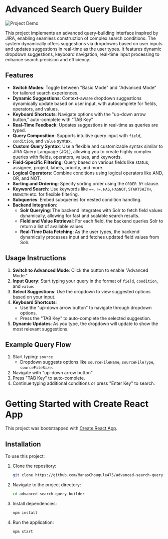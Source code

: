 # Advanced Search Query Builder

![Project Demo](https://raw.githubusercontent.com/ManasChougule/Advanced-Search-Query-Builder/master/Advanced_Search_Query_Builder.gif)

This project implements an advanced query-building interface inspired by JIRA, enabling seamless construction of complex search conditions. The system dynamically offers suggestions via dropdowns based on user inputs and updates suggestions in real-time as the user types. It features dynamic dropdown suggestions, keyboard navigation, real-time input processing to enhance search precision and efficiency.

## Features

- **Switch Modes**: Toggle between "Basic Mode" and "Advanced Mode" for tailored search experiences.
- **Dynamic Suggestions**: Context-aware dropdown suggestions dynamically update based on user input, with autocomplete for fields, operators, and values.
- **Keyboard Shortcuts**: Navigate options with the "up-down arrow button," auto-complete with "TAB Key"
- **Real-Time Feedback**: Updates suggestions in real-time as queries are typed.
- **Query Composition**: Supports intuitive query input with `field`, `condition`, and `value` syntax.
- **Custom Query Syntax**: Use a flexible and customizable syntax similar to JIRA Query Language (JQL), allowing you to create highly complex queries with fields, operators, values, and keywords.
- **Field-Specific Filtering**: Query based on various fields like status, assignee, project, labels, priority, and more.
- **Logical Operators**: Combine conditions using logical operators like AND, OR, and NOT.
- **Sorting and Ordering**: Specify sorting order using the `ORDER BY` clause.
- **Keyword Search**: Use keywords like `==`, `!=`, `HAS`, `HASNOT`, `STARTSWITH`, `ENDWITH` etc. for flexible filtering.
- **Subqueries**: Embed subqueries for nested condition handling.
- **Backend Integration**: 
   - **Solr Querying**: The backend integrates with Solr to fetch field values dynamically, allowing for fast and scalable search results.
   - **Field and Value Retrieval**: For each field, the backend queries Solr to return a list of available values
   - **Real-Time Data Fetching**: As the user types, the backend dynamically processes input and fetches updated field values from Solr.

## Usage Instructions

1. **Switch to Advanced Mode**: Click the button to enable "Advanced Mode."
2. **Input Query**: Start typing your query in the format of `field`, `condition`, and `value`.
3. **Select Suggestions**: Use the dropdown to view suggested options based on your input.
4. **Keyboard Shortcuts**:
   - Use the "up-down arrow button" to navigate through dropdown options.
   - Press the "TAB Key" to auto-complete the selected suggestion.
5. **Dynamic Updates**: As you type, the dropdown will update to show the most relevant suggestions.

## Example Query Flow

1. Start typing: `source` 
   - Dropdown suggests options like `sourceFileName`, `sourceFileType`, `sourceFileSize`.
2. Navigate with "up-down arrow button".
3. Press "TAB Key" to auto-complete.
4. Continue typing additional conditions or press "Enter Key" to search.

# Getting Started with Create React App

This project was bootstrapped with [Create React App](https://github.com/facebook/create-react-app).

## Installation

To use this project:

1. Clone the repository:
   ```bash
   git clone https://github.com/ManasChougule475/advanced-search-query-builder.git
   ```

2. Navigate to the project directory:
   ```bash
   cd advanced-search-query-builder
   ```

3. Install dependencies:
   ```bash
   npm install
   ```

4. Run the application:
   ```bash
   npm start

